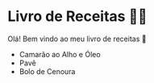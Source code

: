 # Livro de Receitas :man_cook:

Olá! Bem vindo ao meu livro de receitas :wave:

- Camarão ao Alho e Óleo
- Pavê
- Bolo de Cenoura